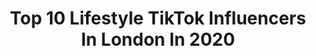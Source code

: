 ---
title: Top 10 Lifestyle TikTok Influencers In London In 2020
description: >-
  Find top lifestyle TikTok influencers in London in 2020. Most popular hashtags: #rollsroyce #lifestyle #challenge #foryoupage.
platform: TikTok
profiles:
  - username: "luxury_watches"
    fullname: >-
      mdn_watches
    location: "United Kingdom"
    followers: 5660
    engagement: 387
    commentsToLikes: 0.034243
    id: ck8f89jya3dsf0j782x8waib3
    verified: false
    hashtags: "#harrods, #wristchallange, #grey, #batman"
  - username: "luxuryliving"
    fullname: >-
      Luxury living 
    location: "United Kingdom"
    followers: 354940
    engagement: 940
    commentsToLikes: 0.012723
    id: ckan17dh4u2xm0i78asnhe819
    verified: false
    hashtags: "#luxury, #immaboss, #bugatti, #pininfarina"
  - username: "mlaceyd"
    fullname: >-
      Mattie LaceyDavidson
    location: "United Kingdom"
    followers: 8072
    engagement: 373
    commentsToLikes: 0.036376
    id: ck9nhta4xgcyj0j789hcumed7
    verified: false
    hashtags: "#smoothie, #guasha, #brighterinside, #beautyhaul"
  - username: "reginalondonblog"
    fullname: >-
      Carol Regina
    location: "United Kingdom"
    followers: 8247
    engagement: 696
    commentsToLikes: 0.047801
    id: ck8ouj8y5pvd30j782hb4fmdn
    verified: false
    hashtags: "#curlyhairgirl, #girlmum, #mumlife, #motherslove"
  - username: "the.supercar.lifestyle"
    fullname: >-
      Cars With Brad
    location: "United Kingdom"
    followers: 74966
    engagement: 1200
    commentsToLikes: 0.028423
    id: cka0r00u7evxt0i78ghaldxzq
    verified: false
    hashtags: "#goodlife, #sunset, #carvlogs, #lamborghiniurus"
  - username: "ali_vba"
    fullname: >-
      Ali
    location: "United Kingdom"
    followers: 19318
    engagement: 485
    commentsToLikes: 0.035897
    id: ck9e11ewf8nx00j7870hs9zks
    verified: false
    hashtags: "#yeezys, #tiktokdubai, #fyp, #pet"
  - username: "leefys_lifestyle"
    fullname: >-
      Leefy 🍂
    location: "United Kingdom"
    followers: 122267
    engagement: 991
    commentsToLikes: 0.024186
    id: ck8adc7bu51zh0j78al2sloce
    verified: false
    hashtags: "#dance, #hatersgonnahate, #hatersbackoff, #tamil"
  - username: "meeeluv"
    fullname: >-
      Tehmeena Chaudhry 
    location: "United Kingdom"
    followers: 25315
    engagement: 809
    commentsToLikes: 0.036458
    id: ck94k4k2xtsin0j78x39fbo3z
    verified: false
    hashtags: "#feminism, #yolo, #hrithikroshan, #znmddialog"
  - username: "simonking036"
    fullname: >-
      Pure Funding Svc’s
    location: "United Kingdom"
    followers: 43029
    engagement: 935
    commentsToLikes: 0.008963
    id: ck8ade0725hb70j78dla9ekw4
    verified: false
    hashtags: "#hypercars, #mercedes, #handbuilt, #exhaust"
  - username: "remus.bujor"
    fullname: >-
      Remus Bujor
    location: "United Kingdom"
    followers: 150732
    engagement: 678
    commentsToLikes: 0.061792
    id: ck8adjnwn6q750j78799bdwtm
    verified: false
    hashtags: "#tiktokviral, #tiktokfashion, #suit, #tiktoklover"
---